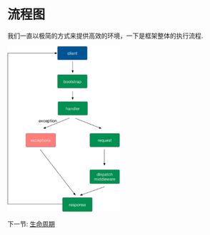 # 流程图

我们一直以极简的方式来提供高效的环境，一下是框架整体的执行流程.

<img src="zh-cn/3.1/flow.png" width="50%" height="50%">

下一节: [生命周期](zh-cn/introduct/1-5-lifecycle.md)